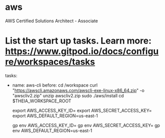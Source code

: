 # aws
AWS Certified Solutions Architect - Associate

# List the start up tasks. Learn more: https://www.gitpod.io/docs/configure/workspaces/tasks
tasks:
  - name: aws-cli
    before:
      cd /workspace
      curl "https://awscli.amazonaws.com/awscli-exe-linux-x86_64.zip" -o "awscliv2.zip"
      unzip awscliv2.zip
      sudo ./aws/install
      cd $THEIA_WORKSPACE_ROOT

      export AWS_ACCESS_KEY_ID=
      export AWS_SECRET_ACCESS_KEY=
      export AWS_DEFAULT_REGION=us-east-1

      gp env AWS_ACCESS_KEY_ID=
      gp env AWS_SECRET_ACCESS_KEY=
      gp env AWS_DEFAULT_REGION=us-east-1
